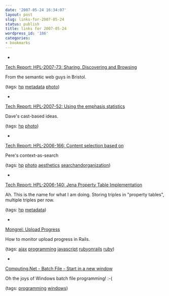 ```yaml
---
date: '2007-05-24 16:34:07'
layout: post
slug: links-for-2007-05-24
status: publish
title: links for 2007-05-24
wordpress_id: '186'
categories:
- bookmarks
---
```



	
  * 
		

[Tech Report: HPL-2007-73: Sharing, Discovering and Browsing](http://www.hpl.hp.com/techreports/2007/HPL-2007-73.html?mtxs=rss-hpl-tr)


		

From the semantic web guys in Bristol.


		

(tags: [hp](http://del.icio.us/eob/hp) [metadata](http://del.icio.us/eob/metadata) [photo](http://del.icio.us/eob/photo))


	

	
  * 
		

[Tech Report: HPL-2007-52: Using the emphasis statistics](http://www.hpl.hp.com/techreports/2007/HPL-2007-52.html?mtxs=rss-hpl-tr)


		

Dave's cast-based ideas.


		

(tags: [hp](http://del.icio.us/eob/hp) [photo](http://del.icio.us/eob/photo))


	

	
  * 
		

[Tech Report: HPL-2006-166: Content selection based on](http://www.hpl.hp.com/techreports/2006/HPL-2006-166.html?mtxs=rss-hpl-tr)


		

Pere's context-as-search


		

(tags: [hp](http://del.icio.us/eob/hp) [photo](http://del.icio.us/eob/photo) [aesthetics](http://del.icio.us/eob/aesthetics) [searchandorganization](http://del.icio.us/eob/searchandorganization))


	

	
  * 
		

[Tech Report: HPL-2006-140: Jena Property Table Implementation](http://www.hpl.hp.com/techreports/2006/HPL-2006-140.html?mtxs=rss-hpl-tr)


		

Ah.  This is the name for what I am doing.  Storing triples in "property tables", multiple triples per row.


		

(tags: [hp](http://del.icio.us/eob/hp) [metadata](http://del.icio.us/eob/metadata))


	

	
  * 
		

[Mongrel: Upload Progress](http://mongrel.rubyforge.org/docs/upload_progress.html)


		

How to monitor upload progress in Rails.


		

(tags: [ajax](http://del.icio.us/eob/ajax) [programming](http://del.icio.us/eob/programming) [javascript](http://del.icio.us/eob/javascript) [rubyonrails](http://del.icio.us/eob/rubyonrails) [ruby](http://del.icio.us/eob/ruby))


	

	
  * 
		

[Computing.Net - Batch File - Start in a new window](http://www.computing.net/programming/wwwboard/forum/13899.html)


		

Oh the joys of Windows batch file programming! :-(


		

(tags: [programming](http://del.icio.us/eob/programming) [windows](http://del.icio.us/eob/windows))


	



